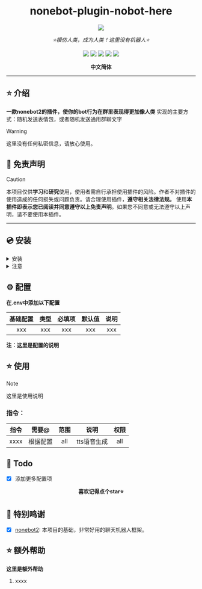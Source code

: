 <div align="center">

# nonebot-plugin-nobot-here

<a href="https://v2.nonebot.dev/store">
<img src="https://count.getloli.com/get/@nonebot-plugin-nobot-here?theme=booru-lewd"></a>

_⭐模仿人类，成为人类！这里没有机器人⭐_

<a href="https://www.python.org/downloads/release/python-390/">
    <img src="https://img.shields.io/badge/python-3.10+-blue"></a>
<a href="https://qm.qq.com/q/SL6m4KdFe4">
    <img src="https://img.shields.io/badge/QQ-1141538825-yellow"></a>
<a href="https://github.com/Cvandia/nonebot-plugin-nobot-here/blob/main/LICENSE">
    <img src="https://img.shields.io/badge/license-MIT-blue"></a>
<a href="https://v2.nonebot.dev/">
    <img src="https://img.shields.io/badge/Nonebot2-2.2.0+-red"></a>
<a href="https://github.com/Cvandia/nonebot-plugin-nobot-here/blob/main/.github/workflows/ruff-check.yml">
    <img src="https://github.com/Cvandia/nonebot-plugin-nobot-here/actions/workflows/ruff-check.yml/badge.svg?branch=main"></a>

**中文简体**

</div>

---

## ⭐ 介绍

**一款nonebot2的插件，使你的bot行为在群里表现得更加像人类**
实现的主要方式：随机发送表情包，或者随机发送通用群聊文字

> [!WARNING]
> 这里没有任何私密信息，请放心使用。

## 📜 免责声明

> [!CAUTION]
> 本项目仅供**学习**和**研究**使用，使用者需自行承担使用插件的风险。作者不对插件的使用造成的任何损失或问题负责。请合理使用插件，**遵守相关法律法规。**
使用**本插件即表示您已阅读并同意遵守以上免责声明**。如果您不同意或无法遵守以上声明，请不要使用本插件。

---

## 💿 安装

<details>
<summary>安装</summary>

`pipx` 安装

```bash
pipx install nonebot-plugin-nobot-here -U
```

`pdm` 安装

```bash
pdm add nonebot-plugin-nobot-here
```

`poetry` 安装

```bash
poetry add nonebot-plugin-nobot-here
```

`nb-cli`安装
```bash
nb plugin install nonebot-plugin-nobot-here -U
```

`git clone`安装(不推荐)

- 命令窗口`cmd`下运行
```bash
git clone https://github.com/Cvandia/nonebot-plugin-nobot-here
```

 </details>

 <details>
 <summary>注意</summary>

 推荐镜像站下载

 清华源```https://pypi.tuna.tsinghua.edu.cn/simple```

 阿里源```https://mirrors.aliyun.com/pypi/simple/```

</details>

## ⚙️ 配置

**在.env中添加以下配置**

| 基础配置 | 类型  | 必填项 | 默认值 | 说明  |
| :------: | :---: | :----: | :----: | :---: |
|   xxx    |  xxx  |  xxx   |  xxx   |  xxx  |

**注：这里是配置的说明**

## ⭐ 使用

> [!note]
> 这里是使用说明

### 指令：

| 指令  |  需要@   | 范围  |    说明     | 权限  |
| :---: | :------: | :---: | :---------: | :---: |
| xxxx  | 根据配置 |  all  | tts语音生成 |  all  |

## 🌙 Todo
 - [x] 添加更多配置项

<div align="center">

**喜欢记得点个star⭐**

</div>

## 💝 特别鸣谢

- [x] [nonebot2](https://github.com/nonebot/nonebot2): 本项目的基础，非常好用的聊天机器人框架。


## ⭐ 额外帮助

**这里是额外帮助**
1. xxxx
